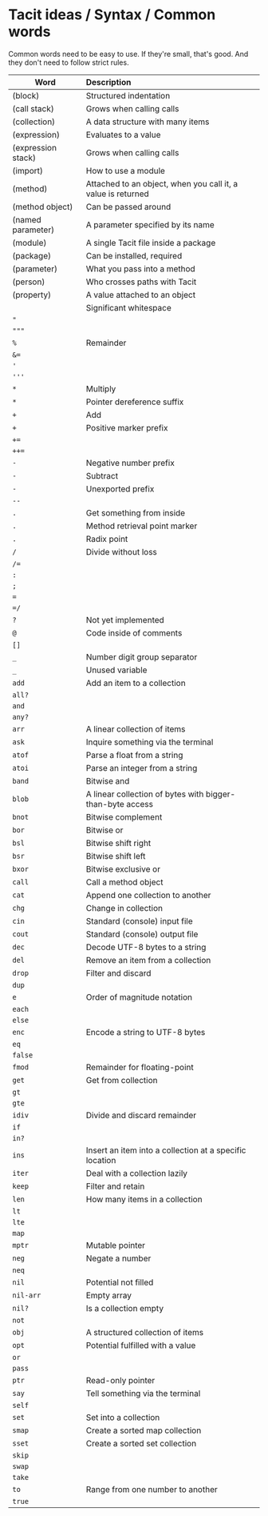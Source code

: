 # Tacit ideas / Syntax / Common words

Common words need to be easy to use. If they're small, that's good. And they don't need to follow strict rules.

| Word | Description |
| --- | :--- |
| (block) | Structured indentation |
| (call stack) | Grows when calling calls |
| (collection) | A data structure with many items |
| (expression) | Evaluates to a value |
| (expression stack) | Grows when calling calls |
| (import) | How to use a module |
| (method) | Attached to an object, when you call it, a value is returned |
| (method object) | Can be passed around |
| (named parameter) | A parameter specified by its name |
| (module) | A single Tacit file inside a package |
| (package) | Can be installed, required |
| (parameter) | What you pass into a method |
| (person) | Who crosses paths with Tacit |
| (property) | A value attached to an object |
| ` ` | Significant whitespace |
| `"` |  |
| `"""` |  |
| `%` | Remainder |
| `&=` |  |
| `'` |  |
| `'''` |  |
| `*` | Multiply |
| `*` | Pointer dereference suffix |
| `+` | Add |
| `+` | Positive marker prefix |
| `+=` |  |
| `++=` |  |
| `-` | Negative number prefix |
| `-` | Subtract |
| `-` | Unexported prefix |
| `--` |  |
| `.` | Get something from inside |
| `.` | Method retrieval point marker |
| `.` | Radix point |
| `/` | Divide without loss |
| `/=` |  |
| `:` |  |
| `;` |  |
| `=` |  |
| `=/` |  |
| `?` | Not yet implemented |
| `@` | Code inside of comments |
| `[]` |  |
| `_` | Number digit group separator |
| `_` | Unused variable |
| `add` | Add an item to a collection |
| `all?` |  |
| `and` |  |
| `any?` |  |
| `arr` | A linear collection of items |
| `ask` | Inquire something via the terminal |
| `atof` | Parse a float from a string |
| `atoi` | Parse an integer from a string |
| `band` | Bitwise and |
| `blob` | A linear collection of bytes with bigger-than-byte access |
| `bnot` | Bitwise complement |
| `bor` | Bitwise or |
| `bsl` | Bitwise shift right |
| `bsr` | Bitwise shift left |
| `bxor` | Bitwise exclusive or |
| `call` | Call a method object |
| `cat` | Append one collection to another |
| `chg` | Change in collection |
| `cin` | Standard (console) input file |
| `cout` | Standard (console) output file |
| `dec` | Decode UTF-8 bytes to a string |
| `del` | Remove an item from a collection |
| `drop` | Filter and discard |
| `dup` |  |
| `e` | Order of magnitude notation |
| `each` |  |
| `else` |  |
| `enc` | Encode a string to UTF-8 bytes |
| `eq` |  |
| `false` |  |
| `fmod` | Remainder for floating-point |
| `get` | Get from collection |
| `gt` |  |
| `gte` |  |
| `idiv` | Divide and discard remainder |
| `if` |  |
| `in?` |  |
| `ins` | Insert an item into a collection at a specific location |
| `iter` | Deal with a collection lazily |
| `keep` | Filter and retain |
| `len` | How many items in a collection |
| `lt` |  |
| `lte` |  |
| `map` |  |
| `mptr` | Mutable pointer |
| `neg` | Negate a number |
| `neq` |  |
| `nil` | Potential not filled |
| `nil-arr` | Empty array |
| `nil?` | Is a collection empty |
| `not` |  |
| `obj` | A structured collection of items |
| `opt` | Potential fulfilled with a value |
| `or` |  |
| `pass` |  |
| `ptr` | Read-only pointer |
| `say` | Tell something via the terminal |
| `self` |  |
| `set` | Set into a collection |
| `smap` | Create a sorted map collection |
| `sset` | Create a sorted set collection |
| `skip` |  |
| `swap` |  |
| `take` |  |
| `to` | Range from one number to another |
| `true` |  |
